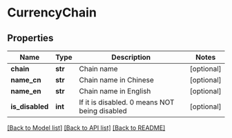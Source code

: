 # CurrencyChain

## Properties
Name | Type | Description | Notes
------------ | ------------- | ------------- | -------------
**chain** | **str** | Chain name | [optional] 
**name_cn** | **str** | Chain name in Chinese | [optional] 
**name_en** | **str** | Chain name in English | [optional] 
**is_disabled** | **int** | If it is disabled. 0 means NOT being disabled | [optional] 

[[Back to Model list]](../README.md#documentation-for-models) [[Back to API list]](../README.md#documentation-for-api-endpoints) [[Back to README]](../README.md)


